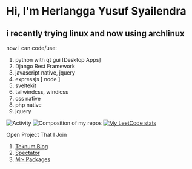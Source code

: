 # Hi, I'm Herlangga Yusuf Syailendra
## i recently trying linux and now using archlinux
now i can code/use:
1. python with qt gui [Desktop Apps]
2. Django Rest Framework
3. javascript native, jquery
4. expressjs [ node ]
5. sveltekit
6. tailwindcss, windicss
7. css native
8. php native
9. jquery


![Activity](https://github-readme-stats.vercel.app/api?username=herlangga72&count_private=true&show_icons=true&theme=dark)
![Composition of my repos](https://github-readme-stats.vercel.app/api/top-langs/?username=herlangga72&count_private=true&show_icons=true&theme=dark&layout=compact&langs_count=10)
[![My LeetCode stats](https://leetcode-stats-six.vercel.app/?username=KnlnKS&theme=dark)](https://github.com/KnlnKS/leetcode-stats)


Open Project That I Join
1. [Teknum Blog](https://github.com/teknologi-umum/blog)
1. [Spectator](https://github.com/teknologi-umum/spectator)
1. [Mr- Packages](https://mr-package.com)
